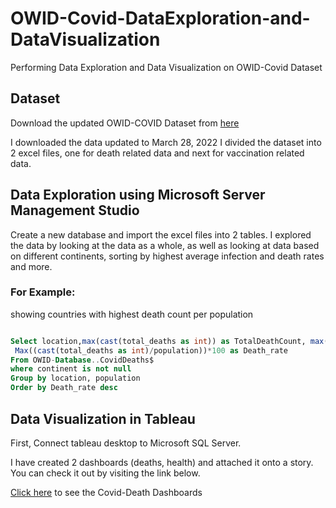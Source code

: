 # OWID-Covid-DataExploration-and-DataVisualization
Performing Data Exploration and Data Visualization  on OWID-Covid Dataset


## Dataset

Download the updated OWID-COVID Dataset from [here](https://ourworldindata.org/covid-deaths)

I downloaded the data updated to March 28, 2022
I divided the dataset into 2 excel files, one for death related data and next for vaccination related data.
 


## Data Exploration using Microsoft Server Management Studio

Create a new database and import the excel files into 2 tables.
I explored the data by looking at the data as a whole, as well as looking at data based on different continents, sorting by highest average infection and death rates and more.

### For Example:

showing countries with highest death count per population
```sql

Select location,max(cast(total_deaths as int)) as TotalDeathCount, max(population) as Population, 
 Max((cast(total_deaths as int)/population))*100 as Death_rate
From OWID-Database..CovidDeaths$
where continent is not null
Group by location, population
Order by Death_rate desc
```

## Data Visualization in Tableau 

First, Connect tableau desktop to Microsoft SQL Server. 

I have created 2 dashboards (deaths, health) and attached it onto a story. You can check it out by visiting the link below.

[Click here](https://public.tableau.com/app/profile/saurav.adhikari2682/viz/OWID-CovidDeathDataVisualization/CovidDeaths) to see the Covid-Death Dashboards



